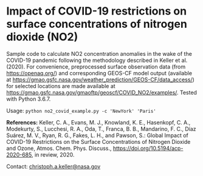 # Impact of COVID-19 restrictions on surface concentrations of nitrogen dioxide (NO2)

Sample code to calculate NO2 concentration anomalies in the wake of the COVID-19 pandemic following the methodology described in Keller et al. (2020). For convenience, preprocessed surface observation data (from https://openaq.org/) and corresponding GEOS-CF model output (available at https://gmao.gsfc.nasa.gov/weather_prediction/GEOS-CF/data_access/) for selected locations are made available at https://gmao.gsfc.nasa.gov/gmaoftp/geoscf/COVID_NO2/examples/.
Tested with Python 3.6.7.

Usage:
`python no2_covid_example.py -c 'NewYork' 'Paris'`

**References:**
Keller, C. A., Evans, M. J., Knowland, K. E., Hasenkopf, C. A., Modekurty, S., Lucchesi, R. A., Oda, T., Franca, B. B., Mandarino, F. C., Díaz Suárez, M. V., Ryan, R. G., Fakes, L. H., and Pawson, S.: Global Impact of COVID-19 Restrictions on the Surface Concentrations of Nitrogen Dioxide and Ozone, Atmos. Chem. Phys. Discuss., https://doi.org/10.5194/acp-2020-685, in review, 2020.

Contact:
christoph.a.keller@nasa.gov
